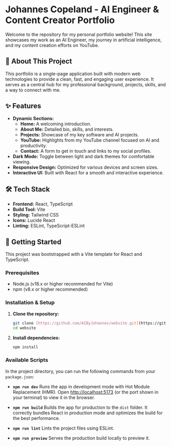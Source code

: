 # Johannes Copeland - AI Engineer & Content Creator Portfolio

Welcome to the repository for my personal portfolio website! This site showcases my work as an AI Engineer, my journey in artificial intelligence, and my content creation efforts on YouTube.

[//]: # (**Live Site:** [johannescopeland.com]&#40;https://johannescopeland.com&#41; )

## 🌟 About This Project

This portfolio is a single-page application built with modern web technologies to provide a clean, fast, and engaging user experience. It serves as a central hub for my professional background, projects, skills, and a way to connect with me.

## ✨ Features

* **Dynamic Sections:**
    * **Home:** A welcoming introduction.
    * **About Me:** Detailed bio, skills, and interests.
    * **Projects:** Showcase of my key software and AI projects.
    * **YouTube:** Highlights from my YouTube channel focused on AI and productivity.
    * **Contact:** A form to get in touch and links to my social profiles.
* **Dark Mode:** Toggle between light and dark themes for comfortable viewing.
* **Responsive Design:** Optimized for various devices and screen sizes.
* **Interactive UI:** Built with React for a smooth and interactive experience.

## 🛠️ Tech Stack

* **Frontend:** React, TypeScript
* **Build Tool:** Vite
* **Styling:** Tailwind CSS
* **Icons:** Lucide React
* **Linting:** ESLint, TypeScript-ESLint

## 🚀 Getting Started

This project was bootstrapped with a Vite template for React and TypeScript.

### Prerequisites

* Node.js (v18.x or higher recommended for Vite)
* npm (v8.x or higher recommended)

### Installation & Setup

1.  **Clone the repository:**
    ```bash
    git clone [https://github.com/AIByJohannes/website.git](https://github.com/AIByJohannes/website.git) # Replace with your actual repo URL
    cd website
    ```

2.  **Install dependencies:**
    ```bash
    npm install
    ```

### Available Scripts

In the project directory, you can run the following commands from your `package.json`:

* **`npm run dev`**
  Runs the app in development mode with Hot Module Replacement (HMR).
  Open [http://localhost:5173](http://localhost:5173) (or the port shown in your terminal) to view it in the browser.

* **`npm run build`**
  Builds the app for production to the `dist` folder.
  It correctly bundles React in production mode and optimizes the build for the best performance.

* **`npm run lint`**
  Lints the project files using ESLint.

* **`npm run preview`**
  Serves the production build locally to preview it.
